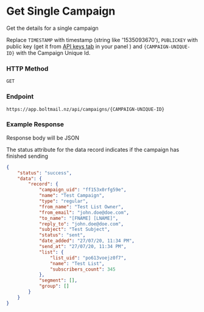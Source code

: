 # Get Single Campaign

Get the details for a single campaign

Replace `TIMESTAMP` with timestamp (string  like '1535093670'), `PUBLICKEY` with public key (get it from [API keys tab](https://app.boltmail.nz/customer/api-keys/index) in your panel ) and `{CAMPAIGN-UNIQUE-ID}` with the Campaign Unique Id.

### HTTP Method
```
GET
```
### Endpoint
```
https://app.boltmail.nz/api/campaigns/{CAMPAIGN-UNIQUE-ID}
```
### Example Response

Response body will be JSON

The status attribute for the data record indicates if the campaign has finished sending

```json
{
    "status": "success",
    "data": {
        "record": {
            "campaign_uid": "ff153x0rfg59e",
            "name": "Test Campaign",
            "type": "regular",
            "from_name": "Test List Owner",
            "from_email": "john.doe@doe.com",
            "to_name": "[FNAME] [LNAME]",
            "reply_to": "john.doe@doe.com",
            "subject": "Test Subject",
            "status": "sent",
            "date_added": "27/07/20, 11:34 PM",
            "send_at": "27/07/20, 11:34 PM",
            "list": {
                "list_uid": "po613voejz0f7",
                "name": "Test List",
                "subscribers_count": 345
            },
            "segment": [],
            "group": []
        }
    }
}
```